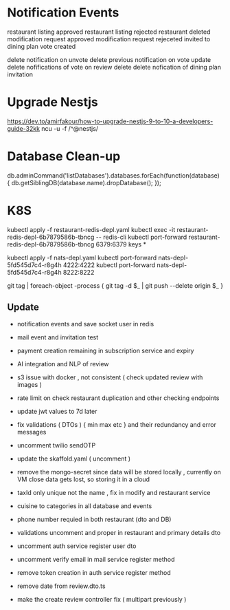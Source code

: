 # Notification Events

restaurant listing approved
restaurant listing rejected
restaurant deleted
modification request approved
modification request rejeceted
invited to dining plan
vote created

delete notification on unvote
delete previous notification on vote update
delete nofifications of vote on review delete
delete nofication of dining plan invitation

# Upgrade Nestjs
https://dev.to/amirfakour/how-to-upgrade-nestjs-9-to-10-a-developers-guide-32kk
ncu -u -f /^@nestjs/

# Database Clean-up
db.adminCommand('listDatabases').databases.forEach(function(database) {
    db.getSiblingDB(database.name).dropDatabase();
});

# K8S
kubectl apply -f restaurant-redis-depl.yaml
kubectl exec -it restaurant-redis-depl-6b7879586b-tbncg -- redis-cli
kubectl port-forward restaurant-redis-depl-6b7879586b-tbncg 6379:6379
keys *

kubectl apply -f nats-depl.yaml
kubectl port-forward nats-depl-5fd545d7c4-r8g4h 4222:4222
kubectl port-forward nats-depl-5fd545d7c4-r8g4h 8222:8222

git tag | foreach-object -process { git tag -d $_ | git push --delete origin $_ }

## Update 
- notification events and save socket user in redis
- mail event and invitation test
- payment creation remaining in subscription service and expiry
- AI integration and NLP of review

- s3 issue with docker , not consistent ( check updated review with images )
- rate limit on check restaurant duplication and other checking endpoints

- update jwt values to 7d later 
- fix validations ( DTOs ) { min max etc } and their redundancy and error messages
- uncomment twilio sendOTP

- update the skaffold.yaml ( uncomment )
- remove the mongo-secret since data will be stored locally , 
    currently on VM close data gets lost, so storing it in a cloud


- taxId only unique not the name , fix in modify and restaurant service
- cuisine to categories in all database and events
- phone number requied in both restaurant (dto and DB)
- validations uncomment and proper in restaurant and primary details dto 
- uncomment auth service register user dto
- uncomment verify email in mail service register method
- remove token creation in auth service register method 
- remove date from review.dto.ts
- make the create review controller fix ( multipart previously )